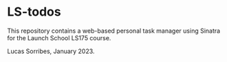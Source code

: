 # LS-todos
This repository contains a web-based personal task manager using Sinatra for the Launch School LS175 course.

Lucas Sorribes, January 2023.
